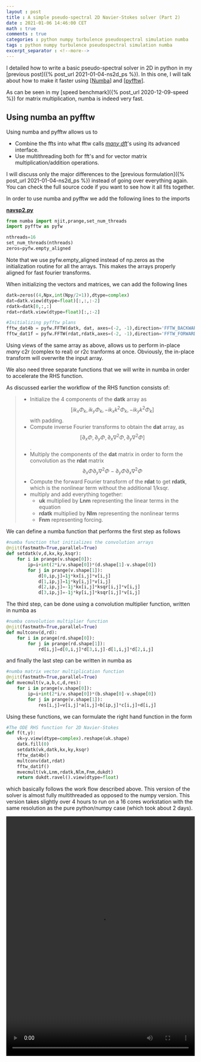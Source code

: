 ```yaml
---
layout : post
title : A simple pseudo-spectral 2D Navier-Stokes solver (Part 2)
date : 2021-01-06 14:46:00 CET
math : true
comments : true
categories : python numpy turbulence pseudospectral simulation numba
tags : python numpy turbulence pseudospectral simulation numba
excerpt_separator : <!--more-->
---
```


I detailed how to write a basic pseudo-spectral solver in 2D in python in my [previous post]({% post_url 2021-01-04-ns2d_ps %}). In this one, I will talk about how to make it faster using [[Numba](https://numba.pydata.org/)] and [[pyfftw](https://github.com/pyFFTW/pyFFTW)].

As can be seen in my [speed benchmark]({% post_url 2020-12-09-speed %}) for matrix multiplication, numba is indeed very fast.

<!--more-->

## Using numba an pyfftw

Using numba and pyfftw allows us to

- Combine the ffts into what fftw calls [*many dft*](http://www.fftw.org/fftw3_doc/Advanced-Real_002ddata-DFTs.html#Advanced-Real_002ddata-DFTs)'s using its advanced interface.
- Use multithreading both for fft's and for vector matrix multiplication/addition operations.

I will discuss only the major differences to the [previous formulation]({% post_url 2021-01-04-ns2d_ps %}) instead of going over everything again. You can check the full source code if you want to see how it all fits together.

In order to use numba and pyfftw we add the following lines to the imports

**[navsp2.py](https://github.com/gurcani/navsp2/blob/main/navsp2fp.py)**
```py
from numba import njit,prange,set_num_threads
import pyfftw as pyfw

nthreads=16
set_num_threads(nthreads)
zeros=pyfw.empty_aligned
```

Note that we use pyfw.empty_aligned instead of np.zeros as the initialization routine for all the arrays. This makes the arrays properly aligned for 
fast fourier transforms.

When initializing the vectors and matrices, we can add the following lines

```py
datk=zeros((4,Npx,int(Npy/2+1)),dtype=complex)
dat=datk.view(dtype=float)[:,:,:-2]
rdatk=datk[0,:,:]
rdat=rdatk.view(dtype=float)[:,:-2]

#Initializing pyfftw plans
fftw_dat4b = pyfw.FFTW(datk, dat, axes=(-2, -1),direction='FFTW_BACKWARD',normalise_idft=True,threads=nthreads)
fftw_dat1f = pyfw.FFTW(rdat,rdatk,axes=(-2, -1),direction='FFTW_FORWARD',normalise_idft=True,threads=nthreads)
```
Using views of the same array as above, allows us to perform in-place *many* c2r (complex to real) or r2c tranforms at once. Obviously, the in-place transform will overwrite the input array.

We also need three separate functions that we will write in numba in order to accelerate the RHS function. 

As discussed earlier the workflow of the RHS function consists of:

> - Initialize the 4 components of the **datk** array as $$\big[i k_x \Phi _k, i k_y \Phi _k, -i k_x k^2\Phi _k, -i k_y k^2 \Phi _k\big]$$ with padding.
> - Compute inverse Fourier transforms to obtain the **dat** array, as $$\big[\partial_x \Phi, \partial_y \Phi, \partial_x \nabla^2 \Phi, \partial_y \nabla^2\Phi\big]$$.
> - Multiply the components of the **dat** matrix in order to form the convolution as the **rdat** matrix $$\partial_x\Phi\partial_y\nabla^2\Phi-\partial_y\Phi\partial_x\nabla^2\Phi$$
> - Compute the forward Fourier transform of the **rdat** to get **rdatk**, which is the nonlinear term without the additional 1/ksqr.
> - multiply and add everything together:
>   - **uk** multiplied by **Lnm** representing the linear terms in the equation
>   - **rdatk** multiplied by **Nlm** representing the nonlinear terms
>   - **Fnm** representing forcing.

We can define a numba function that performs the first step as follows

```py
#numba function that initializes the convolution arrays
@njit(fastmath=True,parallel=True)
def setdatk(v,d,kx,ky,ksqr):
    for i in prange(v.shape[0]):
        ip=i+int(2*i/v.shape[0])*(d.shape[1]-v.shape[0])
        for j in prange(v.shape[1]):
            d[0,ip,j]=1j*kx[i,j]*v[i,j]
            d[1,ip,j]=1j*ky[i,j]*v[i,j]
            d[2,ip,j]=-1j*kx[i,j]*ksqr[i,j]*v[i,j]
            d[3,ip,j]=-1j*ky[i,j]*ksqr[i,j]*v[i,j]
```

The third step, can be done using a convolution multiplier function, written in numba as

```py
#numba convolution multiplier function
@njit(fastmath=True,parallel=True)
def multconv(d,rd):
    for i in prange(rd.shape[0]):
        for j in prange(rd.shape[1]):
            rd[i,j]=d[0,i,j]*d[3,i,j]-d[1,i,j]*d[2,i,j]
```

and finally the last step can be written in numba as

```py
#numba matrix vector multiplication function
@njit(fastmath=True,parallel=True)
def mvecmult(v,a,b,c,d,res):
    for i in prange(v.shape[0]):
        ip=i+int(2*i/v.shape[0])*(b.shape[0]-v.shape[0])
        for j in prange(v.shape[1]):
            res[i,j]=v[i,j]*a[i,j]+b[ip,j]*c[i,j]+d[i,j]

```

Using these functions, we can formulate the right hand function in the form

```py
#The ODE RHS function for 2D Navier-Stokes 
def f(t,y):
    vk=y.view(dtype=complex).reshape(uk.shape)
    datk.fill(0)
    setdatk(vk,datk,kx,ky,ksqr)
    fftw_dat4b()
    multconv(dat,rdat)
    fftw_dat1f()
    mvecmult(vk,Lnm,rdatk,Nlm,Fnm,dukdt)
    return dukdt.ravel().view(dtype=float)
```

which basically follows the work flow described above. This version of the solver is almost fully multithreaded as opposed to the numpy version. This version takes slightly over 4 hours to run on a 16 cores workstation with the same resolution as the pure python/numpy case (which took about 2 days).


<video width="100%" height="640" controls>
  <source src="https://github.com/gurcani/navsp2/raw/main/out.mp4" type="video/mp4">
</video>

